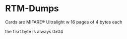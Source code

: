 # RTM-Dumps

Cards are MIFARE® Ultralight w 16 pages of 4 bytes each

the fisrt byte is always 0x04
